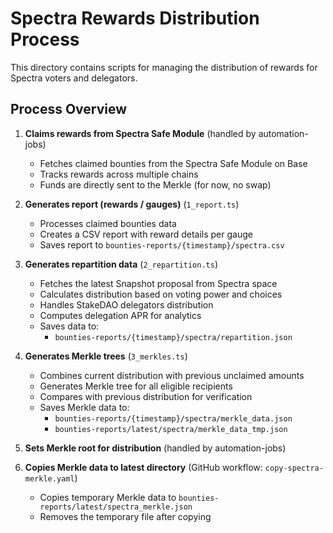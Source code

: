 # Spectra Rewards Distribution Process

This directory contains scripts for managing the distribution of rewards for Spectra voters and delegators.

## Process Overview

1. **Claims rewards from Spectra Safe Module** (handled by automation-jobs)
   - Fetches claimed bounties from the Spectra Safe Module on Base
   - Tracks rewards across multiple chains
   - Funds are directly sent to the Merkle (for now, no swap)

2. **Generates report (rewards / gauges)** (`1_report.ts`)
   - Processes claimed bounties data
   - Creates a CSV report with reward details per gauge
   - Saves report to `bounties-reports/{timestamp}/spectra.csv`

3. **Generates repartition data** (`2_repartition.ts`)
   - Fetches the latest Snapshot proposal from Spectra space
   - Calculates distribution based on voting power and choices
   - Handles StakeDAO delegators distribution
   - Computes delegation APR for analytics
   - Saves data to:
     - `bounties-reports/{timestamp}/spectra/repartition.json`

4. **Generates Merkle trees** (`3_merkles.ts`)
   - Combines current distribution with previous unclaimed amounts
   - Generates Merkle tree for all eligible recipients
   - Compares with previous distribution for verification
   - Saves Merkle data to:
     - `bounties-reports/{timestamp}/spectra/merkle_data.json`
     - `bounties-reports/latest/spectra/merkle_data_tmp.json`


5. **Sets Merkle root for distribution** (handled by automation-jobs)

6. **Copies Merkle data to latest directory** (GitHub workflow: `copy-spectra-merkle.yaml`)
   - Copies temporary Merkle data to `bounties-reports/latest/spectra_merkle.json`
   - Removes the temporary file after copying
